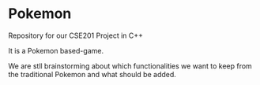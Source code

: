 # Pokemon
Repository for our CSE201 Project in C++

It is a Pokemon based-game.

We are stll brainstorming about which functionalities we want to keep from the traditional Pokemon and what should be added.
